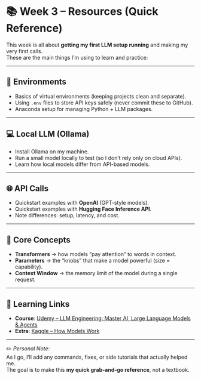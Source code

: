 # 📚 Week 3 – Resources (Quick Reference)

This week is all about **getting my first LLM setup running** and making my very first calls.  
These are the main things I’m using to learn and practice:

---

## 🔧 Environments
- Basics of virtual environments (keeping projects clean and separate).  
- Using `.env` files to store API keys safely (never commit these to GitHub).  
- Anaconda setup for managing Python + LLM packages.  

---

## 💻 Local LLM (Ollama)
- Install Ollama on my machine.  
- Run a small model locally to test (so I don’t rely only on cloud APIs).  
- Learn how local models differ from API-based models.  

---

## 🌐 API Calls
- Quickstart examples with **OpenAI** (GPT-style models).  
- Quickstart examples with **Hugging Face Inference API**.  
- Note differences: setup, latency, and cost.  

---

## 🧠 Core Concepts
- **Transformers** → how models “pay attention” to words in context.  
- **Parameters** → the “knobs” that make a model powerful (size = capability).  
- **Context Window** → the memory limit of the model during a single request.  

---

## 📖 Learning Links
- **Course**: [Udemy – LLM Engineering: Master AI, Large Language Models & Agents](https://www.udemy.com/course/llm-engineering-master-ai-and-large-language-models/)  
- **Extra**: [Kaggle – How Models Work](https://www.kaggle.com/code/dansbecker/how-models-work)  

---

✏️ _Personal Note:_  
As I go, I’ll add any commands, fixes, or side tutorials that actually helped me.  
The goal is to make this **my quick grab-and-go reference**, not a textbook.
